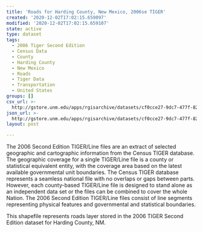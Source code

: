 ```yaml
---
title: 'Roads for Harding County, New Mexico, 2006se TIGER'
created: '2020-12-02T17:02:15.659097'
modified: '2020-12-02T17:02:15.659107'
state: active
type: dataset
tags:
  - 2006 Tiger Second Edition
  - Census Data
  - County
  - Harding County
  - New Mexico
  - Roads
  - Tiger Data
  - Transportation
  - United States
groups: []
csv_url: >-
  http://gstore.unm.edu/apps/rgisarchive/datasets/cf0cce27-9dc7-477f-82cc-4fc80901020b/tgr2006se_hard_lka.derived.csv
json_url: >-
  http://gstore.unm.edu/apps/rgisarchive/datasets/cf0cce27-9dc7-477f-82cc-4fc80901020b/tgr2006se_hard_lka.derived.json
layout: post

---
```

The 2006 Second Edition TIGER/Line files are an extract of selected geographic and cartographic information from the Census TIGER database.  The geographic coverage for a single TIGER/Line file is a county or statistical equivalent entity, with the coverage area based on the latest available governmental unit boundaries. The Census TIGER database represents a seamless national file with no overlaps or gaps between parts.  However, each county-based TIGER/Line file is designed to stand alone as an independent data set or the files can be combined to cover the whole Nation.  The 2006 Second Edition  TIGER/Line files consist of line segments representing physical features and governmental and statistical boundaries.  

This shapefile represents roads layer stored in the 2006 TIGER Second Edition dataset for Harding County, NM.

